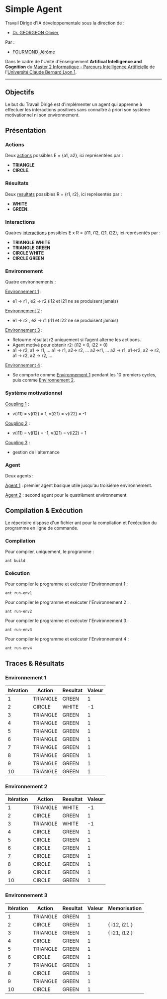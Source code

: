 # Simple Agent

Travail Dirigé d'IA développementale sous la direction de :
- [Dr. GEORGEON Olivier](http://oliviergeorgeon.com/),

Par : 
- [FOURMOND Jérôme](https://github.com/jfourmond/)

Dans le cadre de l'Unité d'Enseignement **Artifical Intelligence and Cognition** du [Master 2 Informatique - Parcours Intelligence Artificielle](http://master-info.univ-lyon1.fr/IA/) de l'[Université Claude Bernard Lyon 1](http://www.univ-lyon1.fr/).

---

## Objectifs
Le but du Travail Dirigé est d'implémenter un agent qui apprenne à effectuer les interactions positives sans connaître à priori son système motivationnel ni son environnement.

## Présentation

### Actions

Deux [actions](https://github.com/jfourmond/SimpleAgent/blob/master/SimpleAgent/src/action/Action.java) possibles E = {a1, a2}, ici représentées par :
- **TRIANGLE**
- **CIRCLE**.

### Résultats

Deux [resultats](https://github.com/jfourmond/SimpleAgent/blob/master/SimpleAgent/src/result/Result.java) possibles R = {r1, r2}, ici représentés par :
- **WHITE**
- **GREEN**.


### Interactions

Quatres [interactions](https://github.com/jfourmond/SimpleAgent/blob/master/SimpleAgent/src/interaction/Interaction.java) possibles E x R = {i11, i12, i21, i22}, ici représentés par :
- **TRIANGLE WHITE**
- **TRIANGLE GREEN**
- **CIRCLE WHITE**
- **CIRCLE GREEN**

### Environnement

Quatre environnements :

[Environnement 1](https://github.com/jfourmond/SimpleAgent/blob/master/SimpleAgent/src/environment/Env1.java) : 
- e1 -> r1 , e2 -> r2   (i12 et i21 ne se produisent jamais)

[Environnement 2](https://github.com/jfourmond/SimpleAgent/blob/master/SimpleAgent/src/environment/Env2.java) :
- e1 -> r2 , e2 -> r1   (i11 et i22 ne se produisent jamais)

[Environnement 3](https://github.com/jfourmond/SimpleAgent/blob/master/SimpleAgent/src/environment/Env3.java) :
- Retourne résultat r2 uniquement si l’agent alterne les actioons.
-  Agent motivé pour obtenir r2: (i12 > 0, i22 > 0)
- a1 -> r2, a1 -> r1, … a1 -> r1, a2-> r2, … a2->r1, … a2 -> r1, a1->r2, a2 -> r2, a1 -> r2, a2 -> r2, …

[Environnement 4](https://github.com/jfourmond/SimpleAgent/blob/master/SimpleAgent/src/environment/Env4.java) :
- Se comporte comme [Environnement 1](https://github.com/jfourmond/SimpleAgent/blob/master/SimpleAgent/src/environment/Env1.java) pendant les 10 premiers cycles, puis comme [Environnement 2](https://github.com/jfourmond/SimpleAgent/blob/master/SimpleAgent/src/environment/Env2.java).

### Système motivationnel

[Coupling 1](https://github.com/jfourmond/SimpleAgent/blob/master/SimpleAgent/src/coupling/Coupling1.java) :
- v(i11) = v(i12) = 1, v(i21) = v(i22) = -1

[Coupling 2](https://github.com/jfourmond/SimpleAgent/blob/master/SimpleAgent/src/coupling/Coupling2.java) :
- v(i11) = v(i12) = -1, v(i21) = v(i22) = 1

[Coupling 3](https://github.com/jfourmond/SimpleAgent/blob/master/SimpleAgent/src/coupling/Coupling3.java) :
- gestion de l'alternance

### Agent

Deux agents :

[Agent 1](https://github.com/jfourmond/SimpleAgent/blob/master/SimpleAgent/src/agent/Agent1.java) : premier agent basique utile jusqu'au troisième environnement.

[Agent 2](https://github.com/jfourmond/SimpleAgent/blob/master/SimpleAgent/src/environment/Agent2.java) : second agent pour le quatrièment environnement.

## Compilation & Exécution

Le répertoire dispose d'un fichier ant pour la compilation et l'exécution du programme en ligne de commande.

### Compilation

Pour compiler, uniquement, le programme :

	ant build

### Exécution

Pour compiler le programme et exécuter l'Environnement 1 :
	
	ant run-env1

Pour compiler le programme et exécuter l'Environnement 2 :

	ant run-env2
	
Pour compiler le programme et exécuter l'Environnement 3 :

	ant run-env3

Pour compiler le programme et exécuter l'Environnement 4 :

	ant run-env4
	
## Traces & Résultats

### Environnement 1

| Itération  | Action   | Resultat | Valeur |
| ---------- | -------- | -------- | ------ |
|          1 | TRIANGLE | GREEN    |      1 |
|          2 | CIRCLE   | WHITE    |     -1 |
|          3 | TRIANGLE | GREEN    |      1 |
|          4 | TRIANGLE | GREEN    |      1 |
|          5 | TRIANGLE | GREEN    |      1 |
|          6 | TRIANGLE | GREEN    |      1 |
|          7 | TRIANGLE | GREEN    |      1 |
|          8 | TRIANGLE | GREEN    |      1 |
|          9 | TRIANGLE | GREEN    |      1 |
|         10 | TRIANGLE | GREEN    |      1 |

### Environnement 2

| Itération  | Action   | Resultat | Valeur |
| ---------- | -------- | -------- | ------ |
|          1 | TRIANGLE | WHITE    |     -1 |
|          2 | CIRCLE   | GREEN    |      1 |
|          3 | TRIANGLE | WHITE    |     -1 |
|          4 | CIRCLE   | GREEN    |      1 |
|          5 | CIRCLE   | GREEN    |      1 |
|          6 | CIRCLE   | GREEN    |      1 |
|          7 | CIRCLE   | GREEN    |      1 |
|          8 | CIRCLE   | GREEN    |      1 |
|          9 | CIRCLE   | GREEN    |      1 |
|         10 | CIRCLE   | GREEN    |      1 |

### Environnement 3

| Itération  | Action   | Resultat | Valeur | Memorisation |
| ---------- | -------- | -------- | ------ | ------------ |
|          1 | TRIANGLE | GREEN    |      1 |              |
|          2 | CIRCLE   | GREEN    |      1 | { i12, i21 } |
|          3 | TRIANGLE | GREEN    |      1 | { i21, i12 } |
|          4 | CIRCLE   | GREEN    |      1 |              |
|          5 | TRIANGLE | GREEN    |      1 |              |
|          6 | CIRCLE   | GREEN    |      1 |              |
|          7 | TRIANGLE | GREEN    |      1 |              |
|          8 | CIRCLE   | GREEN    |      1 |              |
|          9 | TRIANGLE | GREEN    |      1 |              |
|         10 | CIRCLE   | GREEN    |      1 |              |
